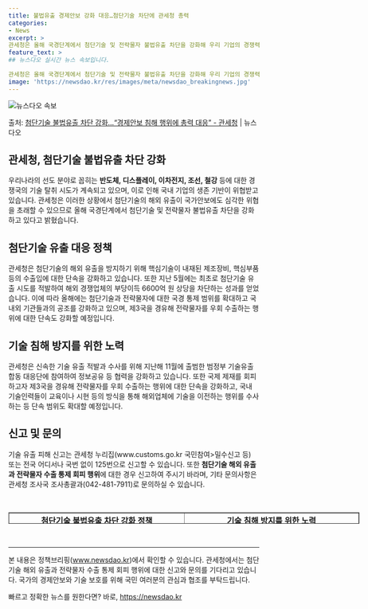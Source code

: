 ```yaml
---
title: 불법유출 경제안보 강화 대응…첨단기술 차단에 관세청 총력
categories:
- News
excerpt: >
관세청은 올해 국경단계에서 첨단기술 및 전략물자 불법유출 차단을 강화해 우리 기업의 경쟁력을 보호하고 경제안…
feature_text: >
## 뉴스다오 실시간 뉴스 속보입니다.

관세청은 올해 국경단계에서 첨단기술 및 전략물자 불법유출 차단을 강화해 우리 기업의 경쟁력을 보호하고 경제안…
image: 'https://newsdao.kr/res/images/meta/newsdao_breakingnews.jpg'
---
```


![뉴스다오 속보](https://newsdao.kr/res/images/meta/newsdao_breakingnews.jpg)

<p>출처: <a href="https://newsdao.kr/2927" rel="dofollow">첨단기술 불법유출 차단 강화…“경제안보 침해 행위에 총력 대응” - 관세청</a> | 뉴스다오</p>

<h2>관세청, 첨단기술 불법유출 차단 강화</h2>

<p data-ke-size="size16">우리나라의 선도 분야로 꼽히는 <b>반도체, 디스플레이, 이차전지, 조선, 철강</b> 등에 대한 경쟁국의 기술 탈취 시도가 계속되고 있으며, 이로 인해 국내 기업의 생존 기반이 위협받고 있습니다. 관세청은 이러한 상황에서 첨단기술의 해외 유출이 국가안보에도 심각한 위협을 초래할 수 있으므로 올해 국경단계에서 첨단기술 및 전략물자 불법유출 차단을 강화하고 있다고 밝혔습니다.</p>

<h2 data-ke-size="size26">첨단기술 유출 대응 정책</h2>

<p data-ke-size="size16">관세청은 첨단기술의 해외 유출을 방지하기 위해 핵심기술이 내재된 제조장비, 핵심부품 등의 수출입에 대한 단속을 강화하고 있습니다. 또한 지난 5월에는 최초로 첨단기술 유출 시도를 적발하여 해외 경쟁업체의 부당이득 6600억 원 상당을 차단하는 성과를 얻었습니다. 이에 따라 올해에는 첨단기술과 전략물자에 대한 국경 통제 범위를 확대하고 국내외 기관들과의 공조를 강화하고 있으며, 제3국을 경유해 전략물자를 우회 수출하는 행위에 대한 단속도 강화할 예정입니다.</p>

<h2 data-ke-size="size26">기술 침해 방지를 위한 노력</h2>

<p data-ke-size="size16">관세청은 신속한 기술 유출 적발과 수사를 위해 지난해 11월에 출범한 범정부 기술유출 합동 대응단에 참여하여 정보공유 등 협력을 강화하고 있습니다. 또한 국제 제재를 회피하고자 제3국을 경유해 전략물자를 우회 수출하는 행위에 대한 단속을 강화하고, 국내 기술인력들이 교육이나 시현 등의 방식을 통해 해외업체에 기술을 이전하는 행위를 수사하는 등 단속 범위도 확대할 예정입니다.</p>

<h2 data-ke-size="size26">신고 및 문의</h2>

<p data-ke-size="size16">기술 유출 피해 신고는 관세청 누리집(www.customs.go.kr 국민참여>밀수신고 등) 또는 전국 어디서나 국번 없이 125번으로 신고할 수 있습니다. 또한 <b>첨단기술 해외 유출과 전략물자 수출 통제 회피 행위</b>에 대한 경우 신고하여 주시기 바라며, 기타 문의사항은 관세청 조사국 조사총괄과(042-481-7911)로 문의하실 수 있습니다.</p>

<p data-ke-size="size16">&nbsp;</p>

<table style="width: 705px; height: 23px;" border="1">
<tbody>
<tr>
<td style="width: 351px; height: 23px; text-align: center;"><b>첨단기술 불법유출 차단 강화 정책</b></td>
<td style="width: 350px; height: 23px; text-align: center;"><b>기술 침해 방지를 위한 노력</b></td>
</tr>
<tr>
<td style="text-align: center; height: 17px;"><b>핵심기술이 내재된 제조장비, 핵심부품의 수출입 단속 강화</b></td>
<td style="text-align: center; height: 17px;"><b>지난해 11월에 출범한 범정부 기술유출 합동 대응단에 참여</b></td>
</tr>
<tr>
<td style="text-align: center; height: 17px;"><b>최초로 첨단기술 유출 시도를 적발하여 6600억 원 상당의 부당이득 차단</b></td>
<td style="text-align: center; height: 17px;"><b>국제 제재 회피를 위한 제3국을 경유한 전략물자 수출 단속 강화</b></td>
</tr>
<tr>
<td style="text-align: center; height: 17px;"><b>국경 통제 범위 확대 및 국내외 기관과의 공조 강화</b></td>
<td style="text-align: center; height: 17px;"><b>교육이나 시현 등의 방식을 통한 기술 이전 행위 수사 범위 확대</b></td>
</tr>
</tbody>
</table>
<p data-ke-size="size16">&nbsp;</p>

<hr>

<p data-ke-size="size16">본 내용은 정책브리핑(<a href="https://newsdao.kr/2927">www.newsdao.kr</a>)에서 확인할 수 있습니다. 관세청에서는 첨단기술 해외 유출과 전략물자 수출 통제 회피 행위에 대한 신고와 문의를 기다리고 있습니다. 국가의 경제안보와 기술 보호를 위해 국민 여러분의 관심과 협조를 부탁드립니다.</p> 

빠르고 정확한 뉴스를 원한다면? 바로, <a href="https://newsdao.kr" rel="dofollow">https://newsdao.kr</a>


    
